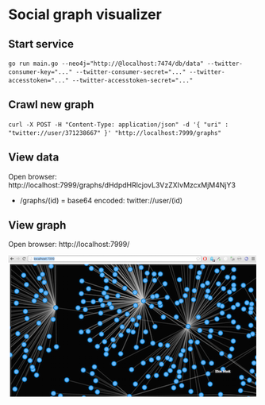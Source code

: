 # Social graph visualizer

## Start service
`go run main.go --neo4j="http://@localhost:7474/db/data" --twitter-consumer-key="..." --twitter-consumer-secret="..." --twitter-accesstoken="..." --twitter-accesstoken-secret="..."`

## Crawl new graph
`curl -X POST -H "Content-Type: application/json" -d '{ "uri" : "twitter://user/371238667" }' "http://localhost:7999/graphs"`

## View data
Open browser: http://localhost:7999/graphs/dHdpdHRlcjovL3VzZXIvMzcxMjM4NjY3
 - /graphs/(id) = base64 encoded: twitter://user/(id)

## View graph
Open browser: http://localhost:7999/

![alt text](https://raw.githubusercontent.com/nielsbergsma/socialgraphvisualizer/master/notes/example.png "Example lay-out")
